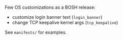 Few OS customizations as a BOSH release:

- customize login banner text (`login_banner`)
- change TCP keepalive kernel args (`tcp_keepalive`)

See `manifests/` for examples.

